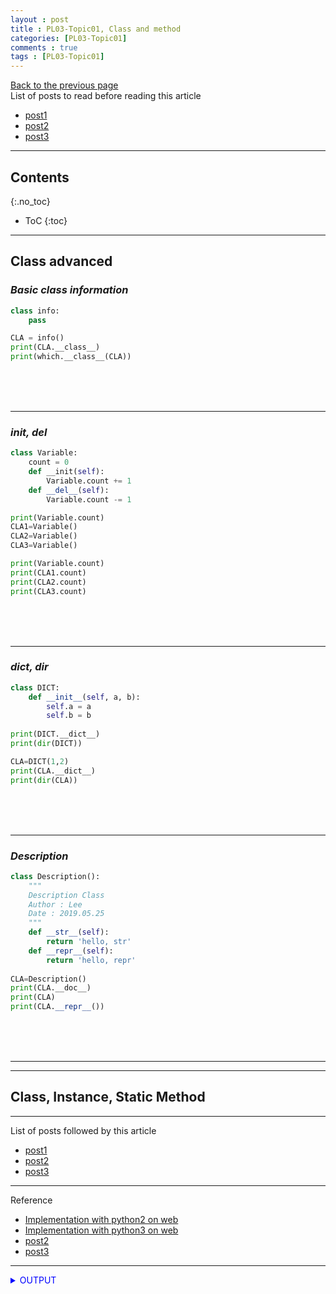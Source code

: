 ```yaml
---
layout : post
title : PL03-Topic01, Class and method
categories: [PL03-Topic01]
comments : true
tags : [PL03-Topic01]
---
```

[Back to the previous page](https://userdyk-github.github.io/pl03/PL03-Syntax-and-semantics.html) <br>
List of posts to read before reading this article
- <a href='https://userdyk-github.github.io/'>post1</a>
- <a href='https://userdyk-github.github.io/'>post2</a>
- <a href='https://userdyk-github.github.io/'>post3</a>

---

## Contents
{:.no_toc}

* ToC
{:toc}

<hr class="division1">

## **Class advanced**
### ***Basic class information***
```python
class info:
    pass

CLA = info()
print(CLA.__class__)
print(which.__class__(CLA))
```
<br><br><br>

---


### ***__init__, __del__***
```python
class Variable:
    count = 0
    def __init(self):
        Variable.count += 1
    def __del__(self):
        Variable.count -= 1

print(Variable.count)
CLA1=Variable()
CLA2=Variable()
CLA3=Variable()

print(Variable.count)
print(CLA1.count)
print(CLA2.count)
print(CLA3.count)
```
<br><br><br>

---


### ***__dict__, dir***
```python
class DICT:
    def __init__(self, a, b):
        self.a = a
        self.b = b
    
print(DICT.__dict__)
print(dir(DICT))

CLA=DICT(1,2)
print(CLA.__dict__)
print(dir(CLA))
```
<br><br><br>

---

### ***Description***
```python
class Description():
    """
    Description Class
    Author : Lee
    Date : 2019.05.25
    """
    def __str__(self):
        return 'hello, str'
    def __repr__(self):
        return 'hello, repr'
    
CLA=Description()
print(CLA.__doc__)
print(CLA)
print(CLA.__repr__())
```
<br><br><br>

---

<hr class="division2">

## **Class, Instance, Static Method**

<hr class="division1">

List of posts followed by this article
- [post1](https://userdyk-github.github.io/)
- <a href='https://userdyk-github.github.io/'>post2</a>
- <a href='https://userdyk-github.github.io/'>post3</a>

---

Reference

- <a href='https://repl.it/languages/python' target="_blank">Implementation with python2 on web</a>
- <a href='https://repl.it/languages/python3' target="_blank">Implementation with python3 on web</a>
- <a href='https://userdyk-github.github.io/'>post2</a>
- <a href='https://userdyk-github.github.io/'>post3</a>

---

<details markdown="1">
<summary class='jb-small' style="color:blue">OUTPUT</summary>
<hr class='division3'>
    <details markdown="1">
    <summary class='jb-small' style="color:red">OUTPUT</summary>
    <hr class='division3_1'>
    <hr class='division3_1'>
    </details>
<hr class='division3'>
</details>





